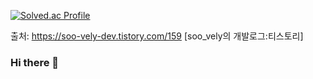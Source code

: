 [![Solved.ac Profile](http://mazassumnida.wtf/api/v2/generate_badge?boj=junlongpark)](https://solved.ac/junlongpark/)

출처: https://soo-vely-dev.tistory.com/159 [soo_vely의 개발로그:티스토리]
### Hi there 👋

<!--
**junlongpark/junlongpark** is a ✨ _special_ ✨ repository because its `README.md` (this file) appears on your GitHub profile.

Here are some ideas to get you started:

- 🔭 I’m currently working on ...
- 🌱 I’m currently learning ...
- 👯 I’m looking to collaborate on ...
- 🤔 I’m looking for help with ...
- 💬 Ask me about ...
- 📫 How to reach me: ...
- 😄 Pronouns: ...
- ⚡ Fun fact: ...
-->
